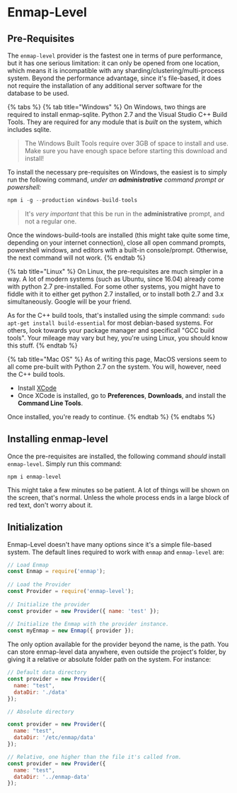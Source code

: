 # Enmap-Level

## Pre-Requisites

The `enmap-level` provider is the fastest one in terms of pure performance, but it has one serious limitation: it can only be opened from one location, which means it is incompatible with any sharding/clustering/multi-process system. Beyond the performance advantage, since it's file-based, it does not require the installation of any additional server software for the database to be used.

{% tabs %}
{% tab title="Windows" %}
On Windows, two things are required to install enmap-sqlite. Python 2.7 and the Visual Studio C++ Build Tools. They are required for any module that is _built_ on the system, which includes sqlite. 

> The Windows Built Tools require over 3GB of space to install and use. Make sure you have enough space before starting this download and install!

To install the necessary pre-requisites on Windows, the easiest is to simply run the following command, _under an **administrative** command prompt or powershell:_

```javascript
npm i -g --production windows-build-tools
```

> It's _very important_ that this be run in the **administrative** prompt, and not a regular one.

Once the windows-build-tools are installed \(this might take quite some time, depending on your internet connection\), close all open command prompts, powershell windows, and editors with a built-in console/prompt. Otherwise, the next command will not work. 
{% endtab %}

{% tab title="Linux" %}
On Linux, the pre-requisites are much simpler in a way. A lot of modern systems \(such as Ubuntu, since 16.04\) already come with python 2.7 pre-installed. For some other systems, you might have to fiddle with it to either get python 2.7 installed, or to install both 2.7 and 3.x simultaneously. Google will be your friend. 

As for the C++ build tools, that's installed using the simple command: `sudo apt-get install build-essential` for most debian-based systems. For others, look towards your package manager and specificall "GCC build tools". Your mileage may vary but hey, you're using Linux, you should know this stuff. 
{% endtab %}

{% tab title="Mac OS" %}
As of writing this page, MacOS versions seem to all come pre-built with Python 2.7 on the system. You will, however, need the C++ build tools. 

* Install [XCode](https://developer.apple.com/xcode/download/)
* Once XCode is installed, go to **Preferences**, **Downloads**, and install the **Command Line Tools**.

Once installed, you're ready to continue. 
{% endtab %}
{% endtabs %}

## Installing enmap-level

Once the pre-requisites are installed, the following command _should_ install `enmap-level`. Simply run this command: 

```text
npm i enmap-level
```

This might take a few minutes so be patient. A lot of things will be shown on the screen, that's normal. Unless the whole process ends in a large block of red text, don't worry about it. 

## Initialization

Enmap-Level doesn't have many options since it's a simple file-based system. The default lines required to work with `enmap` and `enmap-level` are: 

```javascript
// Load Enmap
const Enmap = require('enmap');
 
// Load the Provider
const Provider = require('enmap-level');
 
// Initialize the provider
const provider = new Provider({ name: 'test' });
 
// Initialize the Enmap with the provider instance.
const myEnmap = new Enmap({ provider });
```

The only option available for the provider beyond the name, is the path. You can store enmap-level data anywhere, even outside the project's folder, by giving it a relative or absolute folder path on the system. For instance: 

```javascript
// Default data directory
const provider = new Provider({ 
  name: "test",
  dataDir: './data'
});

// Absolute directory

const provider = new Provider({ 
  name: "test",
  dataDir: '/etc/enmap/data'
});

// Relative, one higher than the file it's called from.
const provider = new Provider({ 
  name: "test",
  dataDir: '../enmap-data'
});
```



